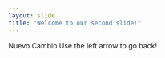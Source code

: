 ```yaml
---
layout: slide
title: "Welcome to our second slide!"
---
```

Nuevo Cambio
Use the left arrow to go back!
